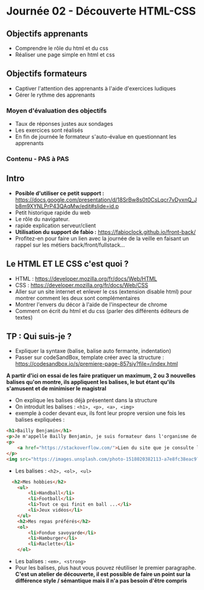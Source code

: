 # Journée 02 - Découverte HTML-CSS

## Objectifs apprenants
- Comprendre le rôle du html et du css
- Réaliser une page simple en html et css

## Objectifs formateurs
- Captiver l'attention des apprenants à l'aide d'exercices ludiques
- Gérer le rythme des apprenants

### Moyen d'évaluation des objectifs
- Taux de réponses justes aux sondages
- Les exercices sont réalisés
- En fin de journée le formateur s'auto-évalue en questionnant les apprenants

### Contenu - PAS à PAS


## Intro

- **Posible d'utiliser ce petit support :** https://docs.google.com/presentation/d/18SrBw8s0t0CsLqcr7vDyxnQ_Jb8m9XYNLPrP43QAqMw/edit#slide=id.p
- Petit historique rapide du web
- Le rôle du navigateur.
- rapide explication serveur/client
- **Utilisation du support de fabio :**  https://fabioclock.github.io/front-back/
- Profitez-en pour faire un lien avec la journée de la veille en faisant un rappel sur les métiers back/front/fullstack...

## Le HTML ET LE CSS c'est quoi ?

- HTML : https://developer.mozilla.org/fr/docs/Web/HTML
- CSS : https://developer.mozilla.org/fr/docs/Web/CSS
- Aller sur un site internet et enlever le css (extension disable html) pour montrer comment les deux sont complémentaires
- Montrer l'envers du décor à l'aide de l'inspecteur de chrome
- Comment on écrit du html et du css (parler des différents éditeurs de textes)

## TP : Qui suis-je ?

- Expliquer la syntaxe (balise, balise auto fermante, indentation)
- Passer sur codeSandBox, template créer avec la structure : https://codesandbox.io/s/premiere-page-857siy?file=/index.html

**A partir d'ici on essai de les faire pratiquer un maximum, 2 ou 3 nouvelles balises qu'on montre, ils appliquent les balises, le but étant qu'ils s'amusent et de minimiser le magistral**

- On explique les balises déjà présentent dans la structure
- On introduit les balises : ``` <h1>, <p>, <a>, <img> ```
- exemple à coder devant eux, ils font leur propre version une fois les balises expliquées :

```html
<h1>Bailly Benjamin</h1>
<p>Je m'appelle Bailly Benjamin, je suis formateur dans l'organisme de formation O'clock, j'ai 28 ans, je suis marié et j'ai 1 enfants</p>
<p>
    <a href="https://stackoverflow.com/">Lien du site que je consulte le plus tous les jours</a>
</p>
<img src="https://images.unsplash.com/photo-1518020382113-a7e8fc38eac9?ixlib=rb-1.2.1&ixid=MnwxMjA3fDB8MHxwaG90by1wYWdlfHx8fGVufDB8fHx8&auto=format&fit=crop&w=717&q=80" alt="photo de moi">
```   
- Les balises : ``` <h2>, <ol>, <ul> ```

```html 
  <h2>Mes hobbies</h2>
    <ul>
        <li>Handball</li>
        <li>Football</li>
        <li>Tout ce qui finit en ball ...</li>
        <li>Jeux vidéos</li>
    </ul>
    <h2>Mes repas préférés</h2>
    <ol>
        <li>Fondue savoyarde</li>
        <li>Hamburger</li>
        <li>Raclette</li>
    </ol>
```
- Les balises : ``` <em>, <strong> ```
- Pour les balises, plus haut vous pouvez réutiliser le premier paragraphe. **C'est un atelier de découverte, il est possible de faire un point sur la différence style / sémantique mais il n'a pas besoin d'être compris**